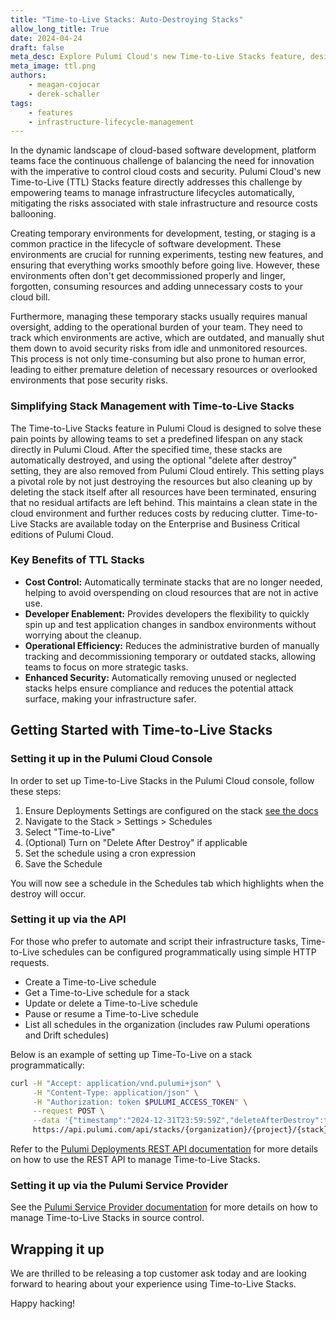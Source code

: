 ```yaml
---
title: "Time-to-Live Stacks: Auto-Destroying Stacks"
allow_long_title: True
date: 2024-04-24
draft: false
meta_desc: Explore Pulumi Cloud's new Time-to-Live Stacks feature, designed to help teams manage infrastructure lifecycles and control cloud costs by automatically decommissioning stacks and resources.
meta_image: ttl.png
authors:
    - meagan-cojocar
    - derek-schaller
tags:
    - features
    - infrastructure-lifecycle-management
---
```



In the dynamic landscape of cloud-based software development, platform teams face the continuous challenge of balancing the need for innovation with the imperative to control cloud costs and security. Pulumi Cloud's new Time-to-Live (TTL) Stacks feature directly addresses this challenge by empowering teams to manage infrastructure lifecycles automatically, mitigating the risks associated with stale infrastructure and resource costs ballooning.

Creating temporary environments for development, testing, or staging is a common practice in the lifecycle of software development. These environments are crucial for running experiments, testing new features, and ensuring that everything works smoothly before going live. However, these environments often don't get decommissioned properly and linger, forgotten, consuming resources and adding unnecessary costs to your cloud bill.

Furthermore, managing these temporary stacks usually requires manual oversight, adding to the operational burden of your team. They need to track which environments are active, which are outdated, and manually shut them down to avoid security risks from idle and unmonitored resources. This process is not only time-consuming but also prone to human error, leading to either premature deletion of necessary resources or overlooked environments that pose security risks.

### Simplifying Stack Management with Time-to-Live Stacks

The Time-to-Live Stacks feature in Pulumi Cloud is designed to solve these pain points by allowing teams to set a predefined lifespan on any stack directly in Pulumi Cloud. After the specified time, these stacks are automatically destroyed, and using the optional "delete after destroy" setting, they are also removed from Pulumi Cloud entirely. This setting plays a pivotal role by not just destroying the resources but also cleaning up by deleting the stack itself after all resources have been terminated, ensuring that no residual artifacts are left behind. This maintains a clean state in the cloud environment and further reduces costs by reducing clutter. Time-to-Live Stacks are available today on the Enterprise and Business Critical editions of Pulumi Cloud.

### Key Benefits of TTL Stacks

- **Cost Control:** Automatically terminate stacks that are no longer needed, helping to avoid overspending on cloud resources that are not in active use.
- **Developer Enablement:** Provides developers the flexibility to quickly spin up and test application changes in sandbox environments without worrying about the cleanup.
- **Operational Efficiency:** Reduces the administrative burden of manually tracking and decommissioning temporary or outdated stacks, allowing teams to focus on more strategic tasks.
- **Enhanced Security:** Automatically removing unused or neglected stacks helps ensure compliance and reduces the potential attack surface, making your infrastructure safer.

## Getting Started with Time-to-Live Stacks

### Setting it up in the Pulumi Cloud Console

In order to set up Time-to-Live Stacks in the Pulumi Cloud console, follow these steps:

1. Ensure Deployments Settings are configured on the stack [see the docs](/docs/pulumi-cloud/deployments/reference)
2. Navigate to the Stack > Settings > Schedules
3. Select "Time-to-Live"
4. (Optional) Turn on "Delete After Destroy" if applicable
5. Set the schedule using a cron expression
6. Save the Schedule

You will now see a schedule in the Schedules tab which highlights when the destroy will occur.

### Setting it up via the API

For those who prefer to automate and script their infrastructure tasks, Time-to-Live schedules can be configured programmatically using simple HTTP requests.

- Create a Time-to-Live schedule
- Get a Time-to-Live schedule for a stack
- Update or delete a Time-to-Live schedule
- Pause or resume a Time-to-Live schedule
- List all schedules in the organization (includes raw Pulumi operations and Drift schedules)

Below is an example of setting up Time-To-Live on a stack programmatically:

  ```bash
  curl -H "Accept: application/vnd.pulumi+json" \
       -H "Content-Type: application/json" \
       -H "Authorization: token $PULUMI_ACCESS_TOKEN" \
       --request POST \
       --data '{"timestamp":"2024-12-31T23:59:59Z","deleteAfterDestroy":true}' \
       https://api.pulumi.com/api/stacks/{organization}/{project}/{stack}/deployments/ttl/schedules
```

Refer to the [Pulumi Deployments REST API documentation](/docs/pulumi-cloud/deployments/api) for more details on how to use the REST API to manage Time-to-Live Stacks.

### Setting it up via the Pulumi Service Provider

See the [Pulumi Service Provider documentation](/registry/packages/pulumiservice/api-docs/provider) for more details on how to manage Time-to-Live Stacks in source control.

## Wrapping it up

We are thrilled to be releasing a top customer ask today and are looking forward to hearing about your experience using Time-to-Live Stacks.

Happy hacking!
